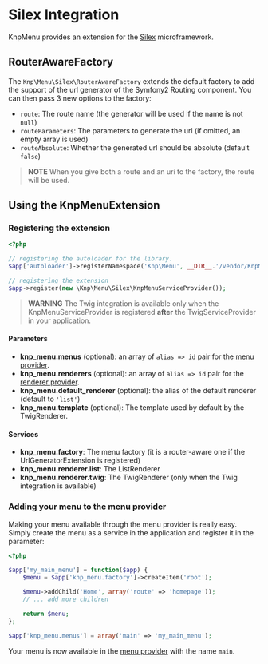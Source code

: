 Silex Integration
=================

KnpMenu provides an extension for the [Silex](http://silex-project.org/)
microframework.

RouterAwareFactory
------------------

The `Knp\Menu\Silex\RouterAwareFactory` extends the default factory to add
the support of the url generator of the Symfony2 Routing component. You can
then pass 3 new options to the factory:

* `route`: The route name (the generator will be used if the name is not `null`)
* `routeParameters`: The parameters to generate the url (if omitted, an empty array is used)
* `routeAbsolute`: Whether the generated url should be absolute (default `false`)

>**NOTE**
>When you give both a route and an uri to the factory, the route will be used.

Using the KnpMenuExtension
--------------------------

### Registering the extension

```php
<?php

// registering the autoloader for the library.
$app['autoloader']->registerNamespace('Knp\Menu', __DIR__.'/vendor/KnpMenu/src');

// registering the extension
$app->register(new \Knp\Menu\Silex\KnpMenuServiceProvider());
```

>**WARNING**
>The Twig integration is available only when the KnpMenuServiceProvider is registered
>**after** the TwigServiceProvider in your application.

#### Parameters

* **knp_menu.menus** (optional): an array of ``alias => id`` pair for the
  [menu provider](02-Twig-Integration.markdown#menu-provider).
* **knp_menu.renderers** (optional): an array of ``alias => id`` pair for
  the [renderer provider](02-Twig-Integration.markdown#renderer-provider).
* **knp_menu.default_renderer** (optional): the alias of the default renderer (default to `'list'`)
* **knp_menu.template** (optional): The template used by default by the TwigRenderer.

#### Services

* **knp_menu.factory**: The menu factory (it is a router-aware one if the
  UrlGeneratorExtension is registered)
* **knp_menu.renderer.list**: The ListRenderer
* **knp_menu.renderer.twig**: The TwigRenderer (only when the Twig integration is available)

### Adding your menu to the menu provider

Making your menu available through the menu provider is really easy. Simply
create the menu as a service in the application and register it in the parameter:

```php
<?php

$app['my_main_menu'] = function($app) {
    $menu = $app['knp_menu.factory']->createItem('root');

    $menu->addChild('Home', array('route' => 'homepage'));
    // ... add more children

    return $menu;
};

$app['knp_menu.menus'] = array('main' => 'my_main_menu');
```

Your menu is now available in the [menu provider](02-Twig-Integration.markdown#menu-provider)
with the name `main`.
